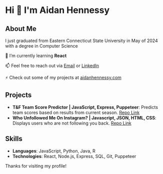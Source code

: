 # Hi 👋 I'm Aidan Hennessy

## About Me
I just graduated from Eastern Connecticut State University in May of 2024 with a degree in Computer Science

🌱 I’m currently learning **React**

📫 Feel free to reach out via [Email](aidanjhennessy@gmail.com) or [LinkedIn](https://www.linkedin.com/in/your-linkedin-profile)

⚡ Check out some of my projects at [aidanhennessy.com](http://aidanhennessy.com)

## Projects
- **T&F Team Score Predictor | JavaScript, Express, Puppeteer**: Predicts team scores based on results from current season. [Repo Link](https://github.com/aidanhenn/Track-And-Field-Team-Score-Predictor)
- **Who Unfollowed Me On Instagram? | Javascript, JSON, HTML, CSS**: Displays users who are not following you back. [Repo Link](https://github.com/aidanhenn/WhoUnfollowedMe)
<!-- - **Another Project**: Brief description. [Repository Link](#) -->

## Skills
- **Languages**: JavaScript, Python, Java, R
- **Technologies**: React, Node.js, Express, SQL, Git, Puppeteer

Thanks for visiting my profile!
